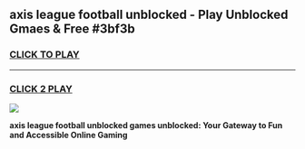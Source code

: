 
## axis league football unblocked - Play Unblocked Gmaes & Free #3bf3b
<h3>
<a href="https://news.freeplayer.one?title=axis_league_football_unblocked&ref=24F">CLICK TO PLAY</a></h3>
<hr>

<h3>
<a href="https://news.freeplayer.one?title=axis_league_football_unblocked&ref=24F">CLICK 2 PLAY</a>
  
</h3>

<a href="https://news.freeplayer.one?title=axis_league_football_unblocked&ref=24F/"><img src="https://clearcache.store/games.png"></a>


**axis league football unblocked games unblocked: Your Gateway to Fun and Accessible Online Gaming**
